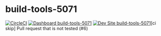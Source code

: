 # build-tools-5071

[![CircleCI](https://circleci.com/gh/pantheon-ci-bot/build-tools-5071.svg?style=shield)](https://circleci.com/gh/pantheon-ci-bot/build-tools-5071)
[![Dashboard build-tools-5071](https://img.shields.io/badge/dashboard-build_tools_5071-yellow.svg)](https://dashboard.pantheon.io/sites/f0fe946a-fca2-4f9b-93d4-d21e77873136#dev/code)
[![Dev Site build-tools-5071](https://img.shields.io/badge/site-build_tools_5071-blue.svg)](http://dev-build-tools-5071.pantheonsite.io/)[ci skip] Pull request that is not tested (#6)
